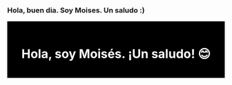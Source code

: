 ### Hola, buen dia. Soy Moises. Un saludo :)
<!-- Personaliza tu perfil de GitHub -->
<div align="center" style="background-color: black; padding: 20px;">
  <h1 style="color: white;">Hola, soy Moisés. ¡Un saludo! 😊</h1>
</div>

<!--
**MCordero0/MCordero0** is a ✨ _special_ ✨ repository because its `README.md` (this file) appears on your GitHub profile.

Sobre mi:

- Soy estudiante de Ciencia de datos.
- 🌱 I’m currently learning ...
- 👯 I’m looking to collaborate on ...
- 🤔 I’m looking for help with ...
- 💬 Ask me about ...
- 📫 How to reach me: ...
- 😄 Pronouns: ...
- ⚡ Fun fact: ...
-->
